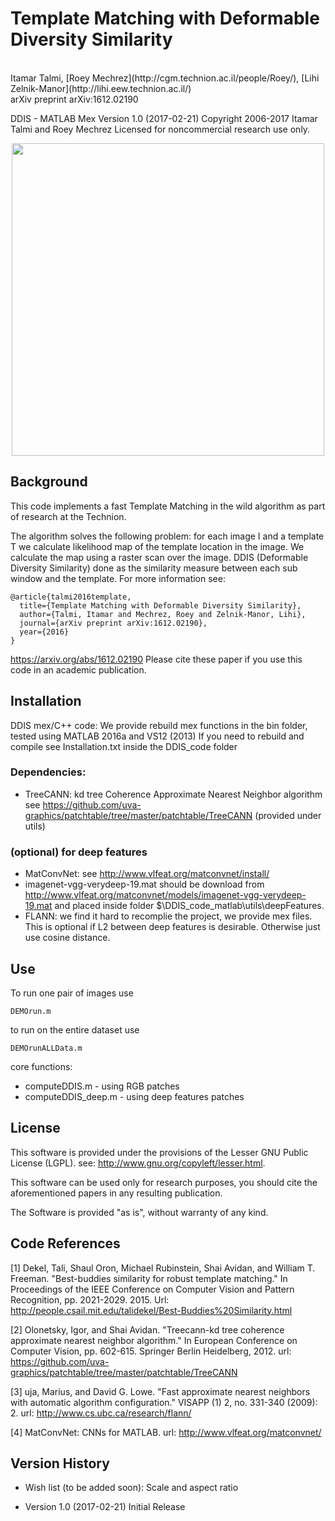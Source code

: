 # Template Matching with Deformable Diversity Similarity
<br>
Itamar Talmi,
[Roey Mechrez](http://cgm.technion.ac.il/people/Roey/),
[Lihi Zelnik-Manor](http://lihi.eew.technion.ac.il/)
<br>
arXiv preprint arXiv:1612.02190


DDIS - MATLAB Mex Version 1.0 (2017-02-21)
Copyright 2006-2017 Itamar Talmi and Roey Mechrez Licensed for noncommercial research use only.

<div align='center'>
  <img src='example.jpg' height="500px">
</div>

  

## Background

This code implements a fast Template Matching in the wild algorithm as part of research at the Technion.

The algorithm solves the following problem: for each image I and a template T we calculate likelihood map of the template location in the image. We calculate the map using a raster scan over the image. DDIS (Deformable Diversity Similarity) done as the similarity measure between each sub window and the template.
For more information see:
```
@article{talmi2016template,
  title={Template Matching with Deformable Diversity Similarity},
  author={Talmi, Itamar and Mechrez, Roey and Zelnik-Manor, Lihi},
  journal={arXiv preprint arXiv:1612.02190},
  year={2016}
}
```

https://arxiv.org/abs/1612.02190
Please cite these paper if you use this code in an academic publication.


## Installation

DDIS mex/C++ code:
We provide rebuild mex functions in the bin folder, 
tested using MATLAB 2016a and VS12 (2013)
If you need to rebuild and compile see Installation.txt inside the DDIS_code folder

### Dependencies:
 
 - TreeCANN: kd tree Coherence Approximate Nearest Neighbor algorithm
            see https://github.com/uva-graphics/patchtable/tree/master/patchtable/TreeCANN
			(provided under utils)
			
### (optional) for deep features
 
 - MatConvNet: see http://www.vlfeat.org/matconvnet/install/
 - imagenet-vgg-verydeep-19.mat should be download from http://www.vlfeat.org/matconvnet/models/imagenet-vgg-verydeep-19.mat and placed inside folder $\DDIS_code_matlab\utils\deepFeatures.
 - FLANN: we find it hard to recomplie the project, we provide mex files. This is optional
            if L2 between deep features is desirable. Otherwise just use cosine distance.




## Use

To run one pair of images use 
```
DEMOrun.m
```
to run on the entire dataset use 
```
DEMOrunALLData.m
```
core functions:
 - computeDDIS.m - using RGB patches
 - computeDDIS_deep.m - using deep features patches


## License

   This software is provided under the provisions of the Lesser GNU Public License (LGPL). 
   see: http://www.gnu.org/copyleft/lesser.html.

   This software can be used only for research purposes, you should cite
   the aforementioned papers in any resulting publication.

   The Software is provided "as is", without warranty of any kind.


## Code References

[1] Dekel, Tali, Shaul Oron, Michael Rubinstein, Shai Avidan, and William T. Freeman. "Best-buddies similarity for robust template matching." In Proceedings of the IEEE Conference on Computer Vision and Pattern Recognition, pp. 2021-2029. 2015. Url: http://people.csail.mit.edu/talidekel/Best-Buddies%20Similarity.html

[2] Olonetsky, Igor, and Shai Avidan. "Treecann-kd tree coherence approximate nearest neighbor algorithm." In European Conference on Computer Vision, pp. 602-615. Springer Berlin Heidelberg, 2012. url: https://github.com/uva-graphics/patchtable/tree/master/patchtable/TreeCANN

[3] uja, Marius, and David G. Lowe. "Fast approximate nearest neighbors with automatic algorithm configuration." VISAPP (1) 2, no. 331-340 (2009): 2. url: http://www.cs.ubc.ca/research/flann/

[4] MatConvNet: CNNs for MATLAB. url: http://www.vlfeat.org/matconvnet/


## Version History

* Wish list (to be added soon): 
   Scale and aspect ratio

* Version 1.0 (2017-02-21)
   Initial Release
